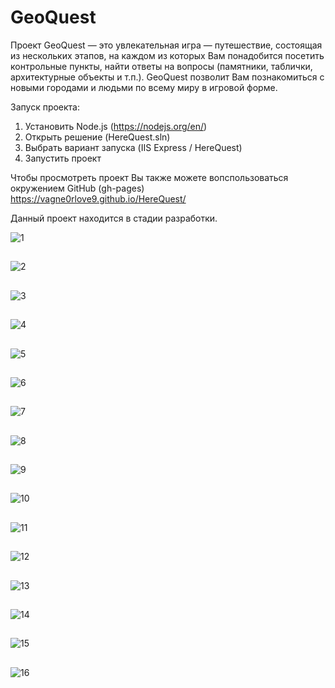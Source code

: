 # GeoQuest
Проект GeoQuest — это увлекательная игра — путешествие, состоящая из нескольких этапов, 
на каждом из которых Вам понадобится посетить контрольные пункты, 
найти ответы на вопросы (памятники, таблички, архитектурные объекты и т.п.).
GeoQuest позволит Вам познакомиться с новыми городами и людьми по всему миру в игровой форме.

Запуск проекта:
1. Установить Node.js (https://nodejs.org/en/)
2. Открыть решение (HereQuest.sln)
3. Выбрать вариант запуска (IIS Express / HereQuest)
4. Запустить проект

Чтобы просмотреть проект Вы также можете вопспользоваться окружением GitHub (gh-pages)  
https://vagne0rlove9.github.io/HereQuest/

Данный проект находится в стадии разработки.

![1](https://github.com/Wolfram18/HereQuest/blob/main/Media/1.jpg)
##
![2](https://github.com/Wolfram18/HereQuest/blob/main/Media/2.jpg)
##
![3](https://github.com/Wolfram18/HereQuest/blob/main/Media/3.jpg)
## 
![4](https://github.com/Wolfram18/HereQuest/blob/main/Media/4.jpg)
## 
![5](https://github.com/Wolfram18/HereQuest/blob/main/Media/5.jpg)
## 
![6](https://github.com/Wolfram18/HereQuest/blob/main/Media/6.jpg)
## 
![7](https://github.com/Wolfram18/HereQuest/blob/main/Media/7.jpg)
## 
![8](https://github.com/Wolfram18/HereQuest/blob/main/Media/8.jpg)
## 
![9](https://github.com/Wolfram18/HereQuest/blob/main/Media/9.jpg)
## 
![10](https://github.com/Wolfram18/HereQuest/blob/main/Media/10.jpg)
## 
![11](https://github.com/Wolfram18/HereQuest/blob/main/Media/11.jpg)
## 
![12](https://github.com/Wolfram18/HereQuest/blob/main/Media/12.jpg)
## 
![13](https://github.com/Wolfram18/HereQuest/blob/main/Media/13.jpg)
## 
![14](https://github.com/Wolfram18/HereQuest/blob/main/Media/14.jpg)
## 
![15](https://github.com/Wolfram18/HereQuest/blob/main/Media/15.jpg)
## 
![16](https://github.com/Wolfram18/HereQuest/blob/main/Media/16.jpg)